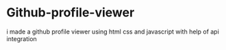 # Github-profile-viewer
i made a github profile viewer using html css and javascript with help of api integration
